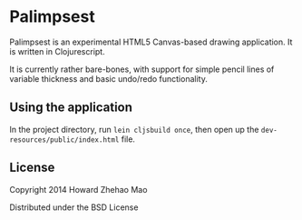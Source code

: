 # Palimpsest

Palimpsest is an experimental HTML5 Canvas-based drawing application.
It is written in Clojurescript.

It is currently rather bare-bones, with support for simple pencil lines
of variable thickness and basic undo/redo functionality.

## Using the application

In the project directory, run `lein cljsbuild once`, then open up the
`dev-resources/public/index.html` file.

## License

Copyright 2014 Howard Zhehao Mao

Distributed under the BSD License
